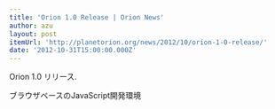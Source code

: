 ```yaml
---
title: 'Orion 1.0 Release | Orion News'
author: azu
layout: post
itemUrl: 'http://planetorion.org/news/2012/10/orion-1-0-release/'
date: '2012-10-31T15:00:00.000Z'
---
```

Orion 1.0 リリース.

ブラウザベースのJavaScript開発環境
